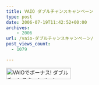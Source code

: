 ```yaml
---
title: VAIO ダブルチャンスキャンペーン
type: post
date: 2006-07-19T11:42:52+00:00
archives:
    - 2006
url: /vaio-ダブルチャンスキャンペーン/
post_views_count:
  - 1079

---
```

<A href="https://cgi.sonydrive.jp/form/enquete/vaio_0025/vaio_campaign.php?id=0397758F8990C1B4C" target="_blank"><IMG src="https://i1.wp.com/www.vaio.sony.co.jp/Misc/Bloggers/banner.gif?resize=178%2C31" width="178" height="31" border="0" alt="VAIOでボーナス! ダブルチャンスキャンペーン" data-recalc-dims="1" /></A>